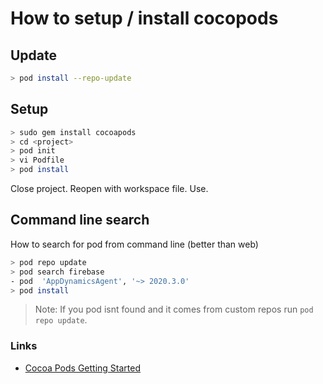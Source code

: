 # How to setup / install cocopods

## Update

```bash
> pod install --repo-update
```

## Setup

```bash
> sudo gem install cocoapods
> cd <project>
> pod init
> vi Podfile
> pod install

```
Close project.
Reopen with workspace file.
Use.


## Command line search

How to search for pod from command line (better than web)

```bash
> pod repo update
> pod search firebase
- pod  'AppDynamicsAgent', '~> 2020.3.0'
> pod install
```

   > Note: If you pod isnt found and it comes from custom repos run `pod repo update`.

### Links

- [Cocoa Pods Getting Started](https://guides.cocoapods.org/using/getting-started.html#getting-started)
